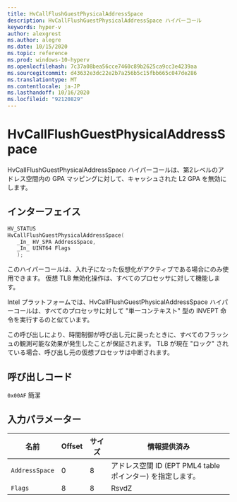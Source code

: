 ```yaml
---
title: HvCallFlushGuestPhysicalAddressSpace
description: HvCallFlushGuestPhysicalAddressSpace ハイパーコール
keywords: hyper-v
author: alexgrest
ms.author: alegre
ms.date: 10/15/2020
ms.topic: reference
ms.prod: windows-10-hyperv
ms.openlocfilehash: 7c37a08bea56cce7460c89b2625ca9cc3e4239aa
ms.sourcegitcommit: d43632e3dc22e2b7a256b5c15fbb665c047de286
ms.translationtype: MT
ms.contentlocale: ja-JP
ms.lasthandoff: 10/16/2020
ms.locfileid: "92120829"
---
```

# <a name="hvcallflushguestphysicaladdressspace"></a>HvCallFlushGuestPhysicalAddressSpace

HvCallFlushGuestPhysicalAddressSpace ハイパーコールは、第2レベルのアドレス空間内の GPA マッピングに対して、キャッシュされた L2 GPA を無効にします。

## <a name="interface"></a>インターフェイス

 ```c
HV_STATUS
HvCallFlushGuestPhysicalAddressSpace(
    _In_ HV_SPA AddressSpace,
    _In_ UINT64 Flags
    );
 ```

このハイパーコールは、入れ子になった仮想化がアクティブである場合にのみ使用できます。 仮想 TLB 無効化操作は、すべてのプロセッサに対して機能します。

Intel プラットフォームでは、HvCallFlushGuestPhysicalAddressSpace ハイパーコールは、すべてのプロセッサに対して "単一コンテキスト" 型の INVEPT 命令を実行するのと似ています。

この呼び出しにより、時間制御が呼び出し元に戻ったときに、すべてのフラッシュの観測可能な効果が発生したことが保証されます。
TLB が現在 "ロック" されている場合、呼び出し元の仮想プロセッサは中断されます。

## <a name="call-code"></a>呼び出しコード

`0x00AF` 簡潔

## <a name="input-parameters"></a>入力パラメーター

| 名前                    | Offset     | サイズ     | 情報提供済み                      |
|-------------------------|------------|----------|-------------------------------------------|
| `AddressSpace`          | 0          | 8        | アドレス空間 ID (EPT PML4 table ポインター) を指定します。 |
| `Flags`                 | 8          | 8        | RsvdZ                                     |